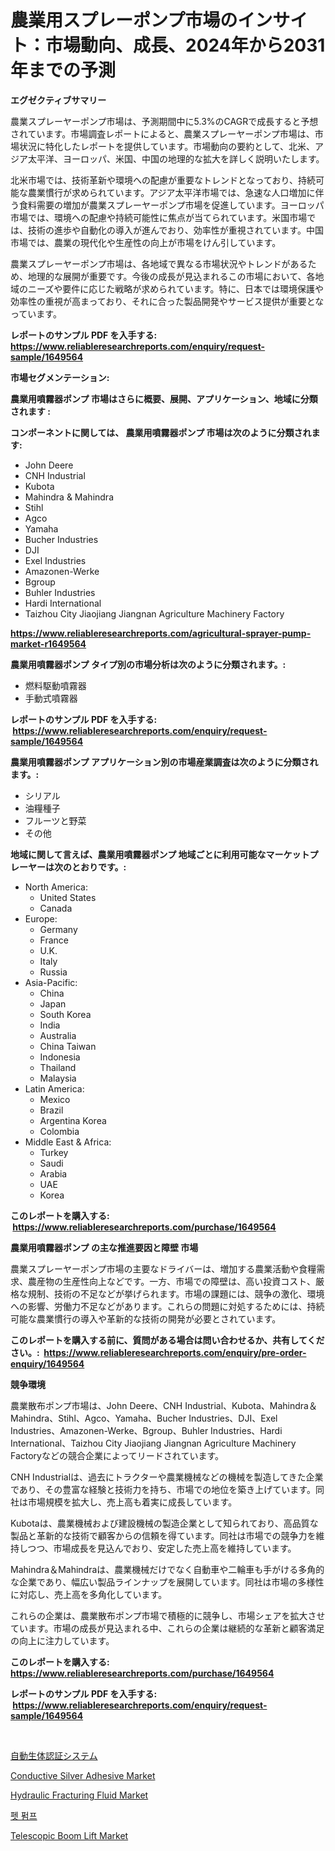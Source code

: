 <p><h1>農業用スプレーポンプ市場のインサイト：市場動向、成長、2024年から2031年までの予測</h1></p><p><strong>エグゼクティブサマリー</strong></p>
<p><p>農業スプレーヤーポンプ市場は、予測期間中に5.3%のCAGRで成長すると予想されています。市場調査レポートによると、農業スプレーヤーポンプ市場は、市場状況に特化したレポートを提供しています。市場動向の要約として、北米、アジア太平洋、ヨーロッパ、米国、中国の地理的な拡大を詳しく説明いたします。</p><p>北米市場では、技術革新や環境への配慮が重要なトレンドとなっており、持続可能な農業慣行が求められています。アジア太平洋市場では、急速な人口増加に伴う食料需要の増加が農業スプレーヤーポンプ市場を促進しています。ヨーロッパ市場では、環境への配慮や持続可能性に焦点が当てられています。米国市場では、技術の進歩や自動化の導入が進んでおり、効率性が重視されています。中国市場では、農業の現代化や生産性の向上が市場をけん引しています。</p><p>農業スプレーヤーポンプ市場は、各地域で異なる市場状況やトレンドがあるため、地理的な展開が重要です。今後の成長が見込まれるこの市場において、各地域のニーズや要件に応じた戦略が求められています。特に、日本では環境保護や効率性の重視が高まっており、それに合った製品開発やサービス提供が重要となっています。</p></p>
<p><strong>レポートのサンプル PDF を入手する: <a href="https://www.reliableresearchreports.com/enquiry/request-sample/1649564">https://www.reliableresearchreports.com/enquiry/request-sample/1649564</a></strong></p>
<p><strong>市場セグメンテーション:</strong></p>
<p><strong> 農業用噴霧器ポンプ 市場はさらに概要、展開、アプリケーション、地域に分類されます :</strong></p>
<p><strong>コンポーネントに関しては、 農業用噴霧器ポンプ 市場は次のように分類されます: &nbsp;</strong></p>
<p><ul><li>John Deere</li><li>CNH Industrial</li><li>Kubota</li><li>Mahindra & Mahindra</li><li>Stihl</li><li>Agco</li><li>Yamaha</li><li>Bucher Industries</li><li>DJI</li><li>Exel Industries</li><li>Amazonen-Werke</li><li>Bgroup</li><li>Buhler Industries</li><li>Hardi International</li><li>Taizhou City Jiaojiang Jiangnan Agriculture Machinery Factory</li></ul></p>
<p><strong><a href="https://www.reliableresearchreports.com/agricultural-sprayer-pump-market-r1649564">https://www.reliableresearchreports.com/agricultural-sprayer-pump-market-r1649564</a></strong></p>
<p><strong> 農業用噴霧器ポンプ タイプ別の市場分析は次のように分類されます。:</strong></p>
<p><ul><li>燃料駆動噴霧器</li><li>手動式噴霧器</li></ul></p>
<p><strong>レポートのサンプル PDF を入手する: &nbsp;<a href="https://www.reliableresearchreports.com/enquiry/request-sample/1649564">https://www.reliableresearchreports.com/enquiry/request-sample/1649564</a></strong></p>
<p><strong> 農業用噴霧器ポンプ アプリケーション別の市場産業調査は次のように分類されます。:</strong></p>
<p><ul><li>シリアル</li><li>油糧種子</li><li>フルーツと野菜</li><li>その他</li></ul></p>
<p><strong>地域に関して言えば、農業用噴霧器ポンプ 地域ごとに利用可能なマーケットプレーヤーは次のとおりです。:</strong></p>
<p><ul>
    <li>
        North America:
        <ul>
            <li>United States</li>
            <li>Canada</li>
        </ul>
    </li>
    <li>
        Europe:
        <ul>
            <li>Germany</li>
            <li>France</li>
            <li>U.K.</li>
            <li>Italy</li>
            <li>Russia</li>
        </ul>
    </li>
    <li>
        Asia-Pacific:
        <ul>
            <li>China</li>
            <li>Japan</li>
            <li>South Korea</li>
            <li>India</li>
            <li>Australia</li>
            <li>China Taiwan</li>
            <li>Indonesia</li>
            <li>Thailand</li>
            <li>Malaysia</li>
        </ul>
    </li>
    <li>
        Latin America:
        <ul>
            <li>Mexico</li>
            <li>Brazil</li>
            <li>Argentina Korea</li>
            <li>Colombia</li>
        </ul>
    </li>
    <li>
        Middle East & Africa:
        <ul>
            <li>Turkey</li>
            <li>Saudi</li>
            <li>Arabia</li>
            <li>UAE</li>
            <li>Korea</li>
        </ul>
    </li>
    </ul></p>
<p><strong>このレポートを購入する: &nbsp;<a href="https://www.reliableresearchreports.com/purchase/1649564">https://www.reliableresearchreports.com/purchase/1649564</a></strong></p>
<p><strong>農業用噴霧器ポンプ の主な推進要因と障壁 市場</strong></p>
<p><p>農業スプレーヤーポンプ市場の主要なドライバーは、増加する農業活動や食糧需求、農産物の生産性向上などです。一方、市場での障壁は、高い投資コスト、厳格な規制、技術の不足などが挙げられます。市場の課題には、競争の激化、環境への影響、労働力不足などがあります。これらの問題に対処するためには、持続可能な農業慣行の導入や革新的な技術の開発が必要とされています。</p></p>
<p><strong>このレポートを購入する前に、質問がある場合は問い合わせるか、共有してください。:&nbsp; <a href="https://www.reliableresearchreports.com/enquiry/pre-order-enquiry/1649564">https://www.reliableresearchreports.com/enquiry/pre-order-enquiry/1649564</a></strong></p>
<p><strong>競争環境</strong></p>
<p><p>農業散布ポンプ市場は、John Deere、CNH Industrial、Kubota、Mahindra＆Mahindra、Stihl、Agco、Yamaha、Bucher Industries、DJI、Exel Industries、Amazonen-Werke、Bgroup、Buhler Industries、Hardi International、Taizhou City Jiaojiang Jiangnan Agriculture Machinery Factoryなどの競合企業によってリードされています。</p><p>CNH Industrialは、過去にトラクターや農業機械などの機械を製造してきた企業であり、その豊富な経験と技術力を持ち、市場での地位を築き上げています。同社は市場規模を拡大し、売上高も着実に成長しています。</p><p>Kubotaは、農業機械および建設機械の製造企業として知られており、高品質な製品と革新的な技術で顧客からの信頼を得ています。同社は市場での競争力を維持しつつ、市場成長を見込んでおり、安定した売上高を維持しています。</p><p>Mahindra＆Mahindraは、農業機械だけでなく自動車や二輪車も手がける多角的な企業であり、幅広い製品ラインナップを展開しています。同社は市場の多様性に対応し、売上高を多角化しています。</p><p>これらの企業は、農業散布ポンプ市場で積極的に競争し、市場シェアを拡大させています。市場の成長が見込まれる中、これらの企業は継続的な革新と顧客満足の向上に注力しています。</p></p>
<p><strong>このレポートを購入する: &nbsp; <a href="https://www.reliableresearchreports.com/purchase/1649564">https://www.reliableresearchreports.com/purchase/1649564</a></strong></p>
<p><strong>レポートのサンプル PDF を入手する: &nbsp;<a href="https://www.reliableresearchreports.com/enquiry/request-sample/1649564">https://www.reliableresearchreports.com/enquiry/request-sample/1649564</a></strong><strong></strong></p>
<p>&nbsp;</p>
<p><p><a href="https://medium.com/@alliegrater55/%E8%87%AA%E5%8B%95%E7%94%9F%E4%BD%93%E8%AA%8D%E8%A8%BC%E3%82%B7%E3%82%B9%E3%83%86%E3%83%A0%E5%B8%82%E5%A0%B4-%E5%B8%82%E5%A0%B4cagr-%E5%B8%82%E5%A0%B4%E5%8B%95%E5%90%91-%E3%81%8A%E3%82%88%E3%81%B3%E6%88%90%E9%95%B7%E6%88%A6%E7%95%A5%E3%81%AB%E9%96%A2%E3%81%99%E3%82%8B%E6%B4%9E%E5%AF%9F-5bfc498ae870">自動生体認証システム</a></p><p><a href="https://issuu.com/reportprime-2/docs/conductive-silver-adhesive-market-size-2030.pptx">Conductive Silver Adhesive Market</a></p><p><a href="https://issuu.com/reportprime-2/docs/hydraulic-fracturing-fluid-market-size-2030.pptx">Hydraulic Fracturing Fluid Market</a></p><p><a href="https://github.com/vsr06p4p49/Market-Research-Report-List-1/blob/main/441280126206.md">펫 펌프</a></p><p><a href="https://github.com/provorikovar/Market-Research-Report-List-4/blob/main/telescopic-boom-lift-market.md">Telescopic Boom Lift Market</a></p></p>